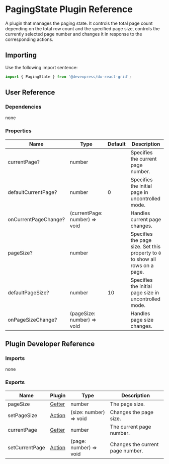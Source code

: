 # PagingState Plugin Reference

A plugin that manages the paging state. It controls the total page count depending on the total row count and the specified page size, controls the currently selected page number and changes it in response to the corresponding actions.

## Importing

Use the following import sentence:

```js
import { PagingState } from '@devexpress/dx-react-grid';
```

## User Reference

### Dependencies

none

### Properties

Name | Type | Default | Description
-----|------|---------|------------
currentPage? | number | | Specifies the current page number.
defaultCurrentPage? | number | 0 | Specifies the initial page in uncontrolled mode.
onCurrentPageChange? | (currentPage: number) => void | | Handles current page changes.
pageSize? | number | | Specifies the page size. Set this property to `0` to show all rows on a page.
defaultPageSize? | number | 10 | Specifies the initial page size in uncontrolled mode.
onPageSizeChange? | (pageSize: number) => void | | Handles page size changes.

## Plugin Developer Reference

### Imports

none

### Exports

Name | Plugin | Type | Description
-----|--------|------|------------
pageSize | [Getter](../../../dx-react-core/docs/reference/getter.md) | number | The page size.
setPageSize | [Action](../../../dx-react-core/docs/reference/action.md) | (size: number) => void | Changes the page size.
currentPage | [Getter](../../../dx-react-core/docs/reference/getter.md) | number | The current page number.
setCurrentPage | [Action](../../../dx-react-core/docs/reference/action.md) | (page: number) => void | Changes the current page number.
